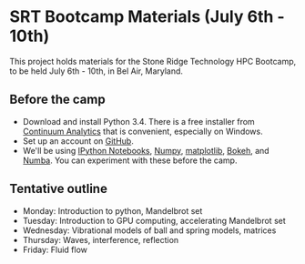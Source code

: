 # SRT Bootcamp Materials (July 6th - 10th)

This project holds materials for the Stone Ridge Technology HPC Bootcamp,
to be held July 6th - 10th, in Bel Air, Maryland.

## Before the camp

- Download and install Python 3.4. There is a free installer from 
  [Continuum Analytics](http://continuum.io/downloads#py34) that is 
  convenient, especially on Windows.
- Set up an account on [GitHub](http://github.com).
- We'll be using
  [IPython Notebooks](http://ipython.org/notebook.html),
  [Numpy](http://www.numpy.org),
  [matplotlib](http://matplotlib.org),
  [Bokeh](http://bokeh.pydata.org/en/latest/),
  and [Numba](http://numba.pydata.org). 
  You can experiment with these before the camp.

## Tentative outline

- Monday: Introduction to python, Mandelbrot set
- Tuesday: Introduction to GPU computing, accelerating Mandelbrot set
- Wednesday: Vibrational models of ball and spring models, matrices
- Thursday: Waves, interference, reflection
- Friday: Fluid flow
